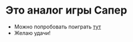 # Это аналог игры Сапер
- Можно попробовать поиграть [тут](https://andrewnovik1492.github.io/Saper/)
- Желаю удачи!
